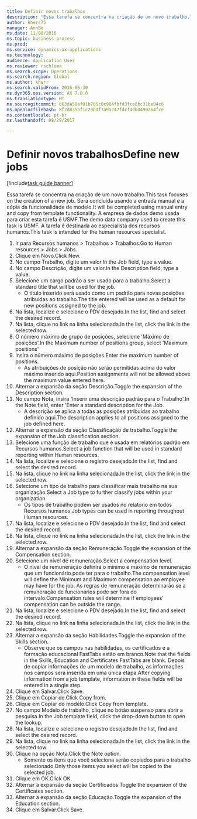 ```yaml
--- 
title: Definir novos trabalhos
description: "Essa tarefa se concentra na criação de um novo trabalho."
author: kherr75
manager: AnnBe
ms.date: 11/08/2016
ms.topic: business-process
ms.prod: 
ms.service: dynamics-ax-applications
ms.technology: 
audience: Application User
ms.reviewer: rschloma
ms.search.scope: Operations
ms.search.region: Global
ms.author: kherr
ms.search.validFrom: 2016-06-30
ms.dyn365.ops.version: AX 7.0.0
ms.translationtype: HT
ms.sourcegitcommit: 663da58ef01b705c0c984fbfd3fce8bc31be04c6
ms.openlocfilehash: 8f2d835bf1c29bdf7a9a247fdcf4db4490a64fce
ms.contentlocale: pt-br
ms.lasthandoff: 08/29/2017

---
```

# <a name="define-new-jobs"></a><span data-ttu-id="e9639-103">Definir novos trabalhos</span><span class="sxs-lookup"><span data-stu-id="e9639-103">Define new jobs</span></span>

[!include[task guide banner](../../includes/task-guide-banner.md)]

<span data-ttu-id="e9639-104">Essa tarefa se concentra na criação de um novo trabalho.</span><span class="sxs-lookup"><span data-stu-id="e9639-104">This task focuses on the creation of a new job.</span></span> <span data-ttu-id="e9639-105">Será concluída usando a entrada manual e a cópia da funcionalidade de modelo.</span><span class="sxs-lookup"><span data-stu-id="e9639-105">It will be completed using manual entry and copy from template functionality.</span></span> <span data-ttu-id="e9639-106">A empresa de dados demo usada para criar esta tarefa é USMF.</span><span class="sxs-lookup"><span data-stu-id="e9639-106">The demo data company used to create this task is USMF.</span></span> <span data-ttu-id="e9639-107">A tarefa é destinada ao especialista dos recursos humanos.</span><span class="sxs-lookup"><span data-stu-id="e9639-107">This task is intended for the human resources specialist.</span></span>

1. <span data-ttu-id="e9639-108">Ir para Recursos humanos > Trabalhos > Trabalhos.</span><span class="sxs-lookup"><span data-stu-id="e9639-108">Go to Human resources > Jobs > Jobs.</span></span>
2. <span data-ttu-id="e9639-109">Clique em Novo.</span><span class="sxs-lookup"><span data-stu-id="e9639-109">Click New.</span></span>
3. <span data-ttu-id="e9639-110">No campo Trabalho, digite um valor.</span><span class="sxs-lookup"><span data-stu-id="e9639-110">In the Job field, type a value.</span></span>
4. <span data-ttu-id="e9639-111">No campo Descrição, digite um valor.</span><span class="sxs-lookup"><span data-stu-id="e9639-111">In the Description field, type a value.</span></span>
5. <span data-ttu-id="e9639-112">Selecione um cargo padrão a ser usado para o trabalho.</span><span class="sxs-lookup"><span data-stu-id="e9639-112">Select a standard title that will be used for the job.</span></span> 
    * <span data-ttu-id="e9639-113">O título inserido será usado como um padrão para novas posições atribuídas ao trabalho.</span><span class="sxs-lookup"><span data-stu-id="e9639-113">The title entered will be used as a default for new positions assigned to the job.</span></span>  
6. <span data-ttu-id="e9639-114">Na lista, localize e selecione o PDV desejado.</span><span class="sxs-lookup"><span data-stu-id="e9639-114">In the list, find and select the desired record.</span></span>
7. <span data-ttu-id="e9639-115">Na lista, clique no link na linha selecionada.</span><span class="sxs-lookup"><span data-stu-id="e9639-115">In the list, click the link in the selected row.</span></span>
8. <span data-ttu-id="e9639-116">O número máximo de grupo de posições, selecione 'Máximo de posições'.</span><span class="sxs-lookup"><span data-stu-id="e9639-116">In the Maximum number of positions group, select 'Maximum positions'</span></span>
9. <span data-ttu-id="e9639-117">Insira o número máximo de posições.</span><span class="sxs-lookup"><span data-stu-id="e9639-117">Enter the maximum number of positions.</span></span> 
    * <span data-ttu-id="e9639-118">As atribuições de posição não serão permitidas acima do valor máximo inserido aqui.</span><span class="sxs-lookup"><span data-stu-id="e9639-118">Position assignments will not be allowed above the maximum value entered here.</span></span>  
10. <span data-ttu-id="e9639-119">Alternar a expansão da seção Descrição.</span><span class="sxs-lookup"><span data-stu-id="e9639-119">Toggle the expansion of the Description section.</span></span>
11. <span data-ttu-id="e9639-120">No campo Nota, insira 'Inserir uma descrição padrão para o Trabalho'.</span><span class="sxs-lookup"><span data-stu-id="e9639-120">In the Note field, enter 'Enter a standard description for the Job.</span></span>
    * <span data-ttu-id="e9639-121">A descrição se aplica a todas as posições atribuídas ao trabalho definido aqui.</span><span class="sxs-lookup"><span data-stu-id="e9639-121">The description applies to all positions assigned to the job defined here.</span></span>  
12. <span data-ttu-id="e9639-122">Alternar a expansão da seção Classificação de trabalho.</span><span class="sxs-lookup"><span data-stu-id="e9639-122">Toggle the expansion of the Job classification section.</span></span>
13. <span data-ttu-id="e9639-123">Selecione uma função de trabalho que é usada em relatórios padrão em Recursos humanos.</span><span class="sxs-lookup"><span data-stu-id="e9639-123">Select a job function that will be used in standard reporting within Human resources.</span></span>
14. <span data-ttu-id="e9639-124">Na lista, localize e selecione o registro desejado.</span><span class="sxs-lookup"><span data-stu-id="e9639-124">In the list, find and select the desired record.</span></span>
15. <span data-ttu-id="e9639-125">Na lista, clique no link na linha selecionada.</span><span class="sxs-lookup"><span data-stu-id="e9639-125">In the list, click the link in the selected row.</span></span>
16. <span data-ttu-id="e9639-126">Selecione um tipo de trabalho para classificar mais trabalho na sua organização.</span><span class="sxs-lookup"><span data-stu-id="e9639-126">Select a Job type to further classify jobs within your organization.</span></span> 
    * <span data-ttu-id="e9639-127">Os tipos de trabalho podem ser usados no relatório em todos Recursos humanos.</span><span class="sxs-lookup"><span data-stu-id="e9639-127">Job types can be used in reporting throughout Human resources.</span></span>  
17. <span data-ttu-id="e9639-128">Na lista, localize e selecione o PDV desejado.</span><span class="sxs-lookup"><span data-stu-id="e9639-128">In the list, find and select the desired record.</span></span>
18. <span data-ttu-id="e9639-129">Na lista, clique no link na linha selecionada.</span><span class="sxs-lookup"><span data-stu-id="e9639-129">In the list, click the link in the selected row.</span></span>
19. <span data-ttu-id="e9639-130">Alternar a expansão da seção Remuneração.</span><span class="sxs-lookup"><span data-stu-id="e9639-130">Toggle the expansion of the Compensation section.</span></span>
20. <span data-ttu-id="e9639-131">Selecione um nível de remuneração.</span><span class="sxs-lookup"><span data-stu-id="e9639-131">Select a compensation level.</span></span>
    * <span data-ttu-id="e9639-132">O nível de remuneração definirá o mínimo e máximo de remuneração que um funcionário pode ter para o trabalho.</span><span class="sxs-lookup"><span data-stu-id="e9639-132">The compensation level will define the Minimum and Maximum compensation an employee may have for the job.</span></span> <span data-ttu-id="e9639-133">As regras de remuneração determinarão se a remuneração de funcionários pode ser fora do intervalo.</span><span class="sxs-lookup"><span data-stu-id="e9639-133">Compensation rules will determine if employees' compensation can be outside the range.</span></span>  
21. <span data-ttu-id="e9639-134">Na lista, localize e selecione o PDV desejado.</span><span class="sxs-lookup"><span data-stu-id="e9639-134">In the list, find and select the desired record.</span></span>
22. <span data-ttu-id="e9639-135">Na lista, clique no link na linha selecionada.</span><span class="sxs-lookup"><span data-stu-id="e9639-135">In the list, click the link in the selected row.</span></span>
23. <span data-ttu-id="e9639-136">Alternar a expansão da seção Habilidades.</span><span class="sxs-lookup"><span data-stu-id="e9639-136">Toggle the expansion of the Skills section.</span></span>
    * <span data-ttu-id="e9639-137">Observe que os campos nas habilidades, os certificados e a formação educacional FastTabs estão em branco.</span><span class="sxs-lookup"><span data-stu-id="e9639-137">Note that the fields in the Skills, Education and Certificates FastTabs are blank.</span></span> <span data-ttu-id="e9639-138">Depois de copiar informações de um modelo de trabalho, as informações nos campos será inserida em uma única etapa.</span><span class="sxs-lookup"><span data-stu-id="e9639-138">After copying information from a job template, information in these fields will be entered in a single step.</span></span>   
24. <span data-ttu-id="e9639-139">Clique em Salvar.</span><span class="sxs-lookup"><span data-stu-id="e9639-139">Click Save.</span></span>
25. <span data-ttu-id="e9639-140">Clique em Copiar de.</span><span class="sxs-lookup"><span data-stu-id="e9639-140">Click Copy from.</span></span>
26. <span data-ttu-id="e9639-141">Clique em Copiar do modelo.</span><span class="sxs-lookup"><span data-stu-id="e9639-141">Click Copy from template.</span></span>
27. <span data-ttu-id="e9639-142">No campo Modelo de trabalho, clique no botão suspenso para abrir a pesquisa.</span><span class="sxs-lookup"><span data-stu-id="e9639-142">In the Job template field, click the drop-down button to open the lookup.</span></span>
28. <span data-ttu-id="e9639-143">Na lista, localize e selecione o registro desejado.</span><span class="sxs-lookup"><span data-stu-id="e9639-143">In the list, find and select the desired record.</span></span>
29. <span data-ttu-id="e9639-144">Na lista, clique no link na linha selecionada.</span><span class="sxs-lookup"><span data-stu-id="e9639-144">In the list, click the link in the selected row.</span></span>
30. <span data-ttu-id="e9639-145">Clique na opção Nota.</span><span class="sxs-lookup"><span data-stu-id="e9639-145">Click the Note option.</span></span>
    * <span data-ttu-id="e9639-146">Somente os itens que você seleciona serão copiados para o trabalho selecionado.</span><span class="sxs-lookup"><span data-stu-id="e9639-146">Only those items you select will be copied to the selected job.</span></span>    
31. <span data-ttu-id="e9639-147">Clique em OK.</span><span class="sxs-lookup"><span data-stu-id="e9639-147">Click OK.</span></span>
32. <span data-ttu-id="e9639-148">Alternar a expansão da seção Certificados.</span><span class="sxs-lookup"><span data-stu-id="e9639-148">Toggle the expansion of the Certificates section.</span></span>
33. <span data-ttu-id="e9639-149">Alternar a expansão da seção Educação.</span><span class="sxs-lookup"><span data-stu-id="e9639-149">Toggle the expansion of the Education section.</span></span>
34. <span data-ttu-id="e9639-150">Clique em Salvar.</span><span class="sxs-lookup"><span data-stu-id="e9639-150">Click Save.</span></span>


